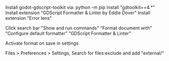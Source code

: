 Install godot-gdscript-toolkit via: python -m pip install "gdtoolkit==4.*"
Install extension "GDScript Formatter & Linter by Eddie Dover"
Install extension "Error lens"

Click search bar
	"Show and run commands"
	"Format document with"
	"Configure default formatter"
	"GDScript Formatter & Linter" 
	
Activate format on save in settings

Files > Preferences > Settings, Search for files:exclude and add "external/"